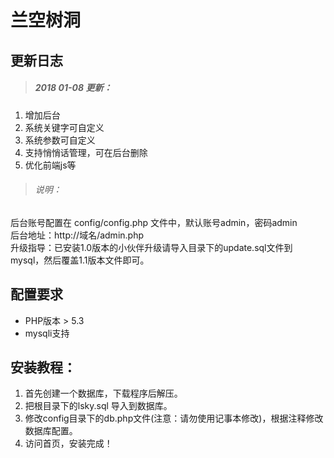 # 兰空树洞

## 更新日志
> ##### 2018 01-08 更新：
1. 增加后台
2. 系统关键字可自定义
3. 系统参数可自定义
4. 支持悄悄话管理，可在后台删除
5. 优化前端js等

> ###### 说明：
后台账号配置在 config/config.php 文件中，默认账号admin，密码admin<br>
后台地址：http://域名/admin.php<br>
升级指导：已安装1.0版本的小伙伴升级请导入目录下的update.sql文件到mysql，然后覆盖1.1版本文件即可。<br>

## 配置要求
- PHP版本 > 5.3
- mysqli支持

## 安装教程：
1. 首先创建一个数据库，下载程序后解压。
2. 把根目录下的lsky.sql 导入到数据库。
3. 修改config目录下的db.php文件(注意：请勿使用记事本修改)，根据注释修改数据库配置。
4. 访问首页，安装完成！